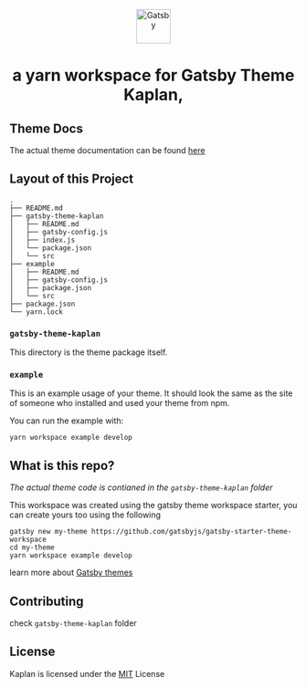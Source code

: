 <p align="center">
  <a href="https://www.gatsbyjs.org">
    <img alt="Gatsby" src="https://www.gatsbyjs.org/monogram.svg" width="60" />
  </a>
</p>
<h1 align="center">
 a yarn workspace for Gatsby Theme Kaplan, 
</h1>

## Theme Docs

The actual theme documentation can be found [here](https://github.com/dbugshe2/gatsby-theme-kaplan/tree/develop/gatsby-theme-kaplan)

## Layout of this Project

```text
.
├── README.md
├── gatsby-theme-kaplan
│   ├── README.md
│   ├── gatsby-config.js
│   ├── index.js
│   └── package.json
│   └── src
├── example
│   ├── README.md
│   ├── gatsby-config.js
│   ├── package.json
│   └── src
├── package.json
└── yarn.lock

```

### `gatsby-theme-kaplan`

This directory is the theme package itself.

### `example`

This is an example usage of your theme. It should look the same as the
site of someone who installed and used your theme from npm.

You can run the example with:

```shell
yarn workspace example develop
```

## What is this repo?

_The actual theme code is contianed in the `gatsby-theme-kaplan` folder_

This workspace was created using the gatsby theme workspace starter, you can create yours too using the following

```shell
gatsby new my-theme https://github.com/gatsbyjs/gatsby-starter-theme-workspace
cd my-theme
yarn workspace example develop
```

learn more about [Gatsby themes](https://www.gatsbyjs.org/tutorial/building-a-theme/)

## Contributing

check `gatsby-theme-kaplan` folder

## License

Kaplan is licensed under the [MIT]() License

